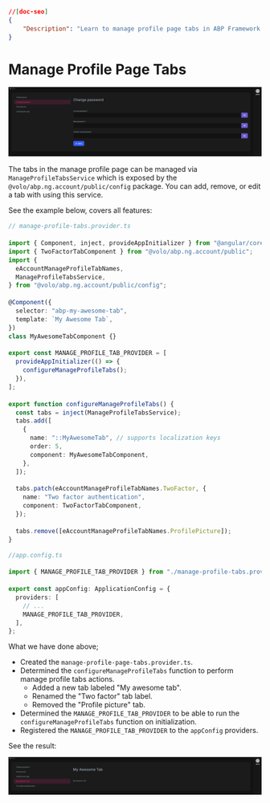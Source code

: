 ```json
//[doc-seo]
{
    "Description": "Learn to manage profile page tabs in ABP Framework using `ManageProfileTabsService` for adding, removing, or editing tabs effortlessly."
}
```

# Manage Profile Page Tabs

![manage profile page](./images/manage-profile-page.png)

The tabs in the manage profile page can be managed via `ManageProfileTabsService` which is exposed by the `@volo/abp.ng.account/public/config` package. You can add, remove, or edit a tab with using this service.

See the example below, covers all features:

```ts
// manage-profile-tabs.provider.ts

import { Component, inject, provideAppInitializer } from "@angular/core";
import { TwoFactorTabComponent } from "@volo/abp.ng.account/public";
import {
  eAccountManageProfileTabNames,
  ManageProfileTabsService,
} from "@volo/abp.ng.account/public/config";

@Component({
  selector: "abp-my-awesome-tab",
  template: `My Awesome Tab`,
})
class MyAwesomeTabComponent {}

export const MANAGE_PROFILE_TAB_PROVIDER = [
  provideAppInitializer(() => {
    configureManageProfileTabs();
  }),
];

export function configureManageProfileTabs() {
  const tabs = inject(ManageProfileTabsService);
  tabs.add([
    {
      name: "::MyAwesomeTab", // supports localization keys
      order: 5,
      component: MyAwesomeTabComponent,
    },
  ]);

  tabs.patch(eAccountManageProfileTabNames.TwoFactor, {
    name: "Two factor authentication",
    component: TwoFactorTabComponent,
  });

  tabs.remove([eAccountManageProfileTabNames.ProfilePicture]);
}
```

```ts
//app.config.ts

import { MANAGE_PROFILE_TAB_PROVIDER } from "./manage-profile-tabs.provider";

export const appConfig: ApplicationConfig = {
  providers: [
    // ...
    MANAGE_PROFILE_TAB_PROVIDER,
  ],
};
```

What we have done above;

- Created the `manage-profile-page-tabs.provider.ts`.
- Determined the `configureManageProfileTabs` function to perform manage profile tabs actions.
  - Added a new tab labeled "My awesome tab".
  - Renamed the "Two factor" tab label.
  - Removed the "Profile picture" tab.
- Determined the `MANAGE_PROFILE_TAB_PROVIDER` to be able to run the `configureManageProfileTabs` function on initialization.
- Registered the `MANAGE_PROFILE_TAB_PROVIDER` to the `appConfig` providers.

See the result:

![my awesome tab](./images/manage-profile-page-new-tab.png)
